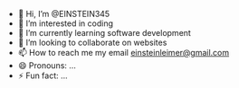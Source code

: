 - 👋 Hi, I’m @EINSTEIN345
- 👀 I’m interested in coding
- 🌱 I’m currently learning software development
- 💞️ I’m looking to collaborate on websites
- 📫 How to reach me my email einsteinleimer@gmail.com
- 😄 Pronouns: ...
- ⚡ Fun fact: ...

<!---
EINSTEIN345/EINSTEIN345 is a ✨ special ✨ repository because its `README.md` (this file) appears on your GitHub profile.
You can click the Preview link to take a look at your changes.
--->
